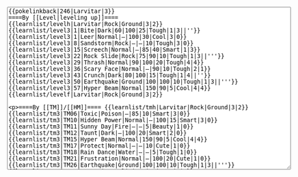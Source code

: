 </p><textarea readonly="" accesskey="," id="wpTextbox1" cols="80" rows="25" style="" class="mw-editfont-monospace" lang="en" dir="ltr" name="wpTextbox1">{{pokelinkback|246|Larvitar|3}}
====By [[Level|leveling up]]====
{{learnlist/levelh|Larvitar|Rock|Ground|3|2}}
{{learnlist/level3|1|Bite|Dark|60|100|25|Tough|1|3||''}}
{{learnlist/level3|1|Leer|Normal|—|100|30|Cool|3|0}}
{{learnlist/level3|8|Sandstorm|Rock|—|—|10|Tough|3|0}}
{{learnlist/level3|15|Screech|Normal|—|85|40|Smart|1|3}}
{{learnlist/level3|22|Rock Slide|Rock|75|90|10|Tough|1|3||'''}}
{{learnlist/level3|29|Thrash|Normal|90|100|20|Tough|4|4}}
{{learnlist/level3|36|Scary Face|Normal|—|90|10|Tough|2|1}}
{{learnlist/level3|43|Crunch|Dark|80|100|15|Tough|1|4||''}}
{{learnlist/level3|50|Earthquake|Ground|100|100|10|Tough|1|3||'''}}
{{learnlist/level3|57|Hyper Beam|Normal|150|90|5|Cool|4|4}}
{{learnlist/levelf|Larvitar|Rock|Ground|3|2}}

====By [[TM]]/[[HM]]====
{{learnlist/tmh|Larvitar|Rock|Ground|3|2}}
{{learnlist/tm3|TM06|Toxic|Poison|—|85|10|Smart|3|0}}
{{learnlist/tm3|TM10|Hidden Power|Normal|—|100|15|Smart|3|0}}
{{learnlist/tm3|TM11|Sunny Day|Fire|—|—|5|Beauty|1|0}}
{{learnlist/tm3|TM12|Taunt|Dark|—|100|20|Smart|2|0}}
{{learnlist/tm3|TM15|Hyper Beam|Normal|150|90|5|Cool|4|4}}
{{learnlist/tm3|TM17|Protect|Normal|—|—|10|Cute|1|0}}
{{learnlist/tm3|TM18|Rain Dance|Water|—|—|5|Tough|1|0}}
{{learnlist/tm3|TM21|Frustration|Normal|—|100|20|Cute|1|0}}
{{learnlist/tm3|TM26|Earthquake|Ground|100|100|10|Tough|1|3||'''}}
{{learnlist/tm3|TM27|Return|Normal|—|100|20|Cute|1|0}}
{{learnlist/tm3|TM28|Dig|Ground|60|100|10|Smart|1|0||'''}}
{{learnlist/tm3|TM31|Brick Break|Fighting|75|100|15|Cool|1|4}}
{{learnlist/tm3|TM32|Double Team|Normal|—|—|15|Cool|2|0}}
{{learnlist/tm3|TM37|Sandstorm|Rock|—|—|10|Tough|3|0}}
{{learnlist/tm3|TM41|Torment|Dark|—|100|15|Tough|2|0}}
{{learnlist/tm3|TM42|Facade|Normal|70|100|20|Cute|2|0}}
{{learnlist/tm3|TM43|Secret Power|Normal|70|100|20|Smart|1|0}}
{{learnlist/tm3|TM44|Rest|Psychic|—|—|10|Cute|2|0}}
{{learnlist/tm3|TM45|Attract|Normal|—|100|15|Cute|2|0}}
{{learnlist/tm3|HM06|Rock Smash|Fighting|20|100|15|Tough|1|0}}
{{learnlist/tmf|Larvitar|Rock|Ground|3|2}}

====By {{pkmn|breeding}}====
{{learnlist/breedh|Larvitar|Rock|Ground|3|2}}
{{learnlist/breed3|{{MSP/3|004|Charmander}}{{MSP/3|005|Charmeleon}}{{MSP/3|006|Charizard}}{{MSP/3|104|Cubone}}{{MSP/3|105|Marowak}}{{MSP/3|152|Chikorita}}&lt;br>{{MSP/3|153|Bayleef}}{{MSP/3|154|Meganium}}{{MSP/3|158|Totodile}}{{MSP/3|159|Croconaw}}{{MSP/3|160|Feraligatr}}|AncientPower|Rock|60|100|5|Tough|1|0|*|'''}}
{{learnlist/breed3|{{MSP/3|079|Slowpoke}}{{MSP/3|080|Slowbro}}{{MSP/3|199|Slowking}}|Curse|???|—|—|10|Tough|3|0}}
{{learnlist/breed3|{{MSP/3|004|Charmander}}{{MSP/3|005|Charmeleon}}{{MSP/3|006|Charizard}}{{MSP/3|131|Lapras}}|Dragon Dance|Dragon|—|—|20|Cool|1|0|*}}
{{learnlist/breed3|{{MSP/3|032|Nidoran♂}}{{MSP/3|033|Nidorino}}{{MSP/3|034|Nidoking}}{{MSP/3|104|Cubone}}{{MSP/3|105|Marowak}}|Focus Energy|Normal|—|—|30|Cool|1|3}}
{{learnlist/breed3|{{MSP/3|004|Charmander}}{{MSP/3|005|Charmeleon}}{{MSP/3|006|Charizard}}|Outrage|Dragon|90|100|15|Cool|4|4|*}}
{{learnlist/breed3|{{MSP/3|252|Treecko}}{{MSP/3|253|Grovyle}}{{MSP/3|254|Sceptile}}|Pursuit|Dark|40|100|20|Smart|2|1||''}}
{{learnlist/breed3|{{MSP/3|108|Lickitung}}{{MSP/3|111|Rhyhorn}}{{MSP/3|112|Rhydon}}{{MSP/3|293|Whismur}}{{MSP/3|294|Loudred}}{{MSP/3|295|Exploud}}&lt;br>{{MSP/3|357|Tropius}}|Stomp|Normal|65|100|20|Tough|1|4}}
{{learnlist/breedf|Larvitar|Rock|Ground|3|2}}

====By [[Move Tutor|tutoring]]====
{{learnlist/tutorh|Larvitar|Rock|Ground|3|2}}
{{learnlist/tutor3|Body Slam|Normal|85|100|15|Tough|1|4|||yes|yes|yes}}
{{learnlist/tutor3|Double-Edge|Normal|120|100|15|Tough|6|0|||yes|yes|yes}}
{{learnlist/tutor3|Endure|Normal|—|—|10|Tough|2|0|||no|yes|no}}
{{learnlist/tutor3|Mimic|Normal|—|—|10|Cute|1|0|||yes|yes|yes}}
{{learnlist/tutor3|Mud-Slap|Ground|20|100|10|Cute|2|1||'''|no|yes|no}}
{{learnlist/tutor3|Rock Slide|Rock|75|90|10|Tough|1|3||'''|yes|yes|no}}
{{learnlist/tutor3|Sleep Talk|Normal|—|—|10|Cute|3|0|||no|yes|no}}
{{learnlist/tutor3|Snore|Normal|40|100|15|Cute|4|0|||no|yes|no}}
{{learnlist/tutor3|Substitute|Normal|—|—|10|Smart|2|0|||yes|yes|yes}}
{{learnlist/tutor3|Swagger|Normal|—|90|15|Cute|2|0|||no|yes|yes}}
{{learnlist/tutorf|Larvitar|Rock|Ground|3|2}}

====By {{pkmn2|event}}s====
{{learnlist/eventh|Larvitar|Rock|Ground|3|2}}
{{learnlist/event3|[[Duking|Duking's Larvitar]] ([[In-game trade#XD: Gale of Darkness|Trade]]){{sup/ss|XD}}|Dragon Dance|Dragon|—|—|20|Cool|1|0}}
{{learnlist/event3|[[Duking|Duking's Larvitar]] ([[In-game trade#XD: Gale of Darkness|Trade]]){{sup/ss|XD}}|Outrage|Dragon|90|100|15|Cool|4|4}}
{{learnlist/eventf|Larvitar|Rock|Ground|3|2}}

[[it:Larvitar/Mosse apprese in terza generazione]]
[[zh:幼基拉斯/第三世代招式表]]
